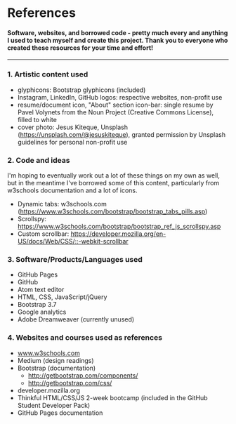 # References
#### Software, websites, and borrowed code - pretty much every and anything I used to teach myself and create this project. Thank you to everyone who created these resources for your time and effort!
---

### 1. Artistic content used
* glyphicons: Bootstrap glyphicons (included)
* Instagram, LinkedIn, GitHub logos: respective websites, non-profit use
* resume/document icon, "About" section icon-bar: single resume by Pavel Volynets from the Noun Project (Creative Commons License), filled to white
* cover photo: Jesus Kiteque, Unsplash (https://unsplash.com/@jesuskiteque), granted permission by Unsplash guidelines for personal non-profit use

### 2. Code and ideas
I'm hoping to eventually work out a lot of these things on my own as well, but in the meantime I've borrowed some of this content, particularly from w3schools documentation and a lot of icons.
* Dynamic tabs: w3schools.com (https://www.w3schools.com/bootstrap/bootstrap_tabs_pills.asp)
* Scrollspy: https://www.w3schools.com/bootstrap/bootstrap_ref_js_scrollspy.asp
* Custom scrollbar: https://developer.mozilla.org/en-US/docs/Web/CSS/::-webkit-scrollbar

### 3. Software/Products/Languages used
* GitHub Pages
* GitHub
* Atom text editor
* HTML, CSS, JavaScript/jQuery
* Bootstrap 3.7
* Google analytics
* Adobe Dreamweaver (currently unused)

### 4. Websites and courses used as references
* www.w3schools.com
* Medium (design readings)
* Bootstrap (documentation)
  - http://getbootstrap.com/components/
  - http://getbootstrap.com/css/
* developer.mozilla.org
* Thinkful HTML/CSS/JS 2-week bootcamp (included in the GitHub Student Developer Pack)
* GitHub Pages documentation
